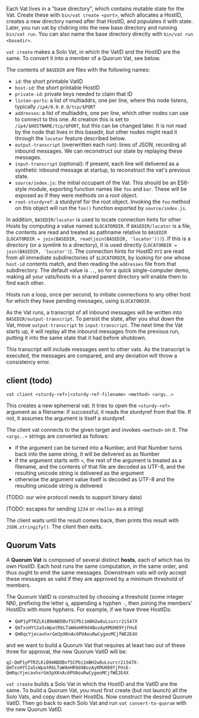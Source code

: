 Each Vat lives in a "base directory", which contains mutable state for the
Vat. Create these with `bin/vat create <port>`, which allocates a HostID,
creates a new directory named after that HostID, and populates it with state.
Later, you run vat by chdiring into the new base directory and running
`bin/vat run`. You can also name the base directory directly with `bin/vat
run <basedir>`.

`vat create` makes a Solo Vat, in which the VatID and the HostID are the
same. To convert it into a member of a Quorum Vat, see below.

The contents of `BASEDIR` are files with the following names:

* `id`: the short printable VatID
* `host-id`: the short printable HostID
* `private-id`: private keys needed to claim that ID
* `listen-ports`: a list of multiaddrs, one per line, where this node
  listens, typically `/ip4/0.0.0.0/tcp/$PORT`
* `addresses`: a list of multiaddrs, one per line, which other nodes can use
  to connect to this one. At creation this is set to
  `/ip4/$HOSTNAME/tcp/$PORT`, but this can be changed later. It is not read
  by the node that lives in this basedir, but other nodes might read it
  through the `locator` feature described below.
* `output-transcript` (overwritten each run): lines of JSON, recording all
  inbound messages. We can reconstruct our state by replaying these messages.
* `input-transcript` (optional): if present, each line will delivered as a
  synthetic inbound message at startup, to reconstruct the vat's previous
  state.
* `source/index.js`: the initial occupant of the Vat. This should be an
  ES6-style module, exporting function names like `foo` and `bar`. These will
  be exposed as if they were methods on a root object.
* `root-sturdyref`: a sturdyref for the root object. Invoking the `foo`
  method on this object will run the `foo()` function exported by
  `source/index.js`.

In addition, `BASEDIR/locator` is used to locate connection hints for other
Hosts by computing a value named `$LOCATORDIR`. If `BASEDIR/locator` is a
file, the contents are read and treated as pathname relative to `BASEDIR`
(`LOCATORDIR = join(BASEDIR, read(join(BASEDIR, 'locator')))`). If this is a
directory (or a symlink to a directory), it is used directly (`LOCATORDIR =
join(BASEDIR, 'locator')`). The connection hints for HostID `XYZ` are read
from all immediate subdirectories of `$LOCATORDIR`, by looking for one whose
`host-id` contents match, and then reading the `addresses` file from that
subdirectory. The default value is `..`, so for a quick single-computer demo,
making all your vats/hosts in a shared parent directory will enable them to
find each other.

Hosts run a loop, once per second, to initiate connections to any other host
for which they have pending messages, using `$LOCATORDIR`.

As the Vat runs, a transcript of all inbound messages will be written into
`BASEDIR/output-transcript`. To persist the state, after you shut down the
Vat, move `output-transcript` to `input-transcript`. The next time the Vat
starts up, it will replay all the inbound messages from the previous run,
putting it into the same state that it had before shutdown.

This transcript will include messages sent to other vats. As the transcript
is executed, the messages are compared, and any deviation will throw a
consistency error.


## client (todo)

`vat client <sturdy-ref>|<sturdy-ref-filename> <method> <args..>`

This creates a new ephemeral vat. It tries to open the `<sturdy-ref>`
argument as a filename: if successful, it reads the sturdyref from that file.
If not, it assumes the argument is itself a sturdyref.

The client vat connects to the given target and invokes `<method>` on it. The
`<args..>` strings are converted as follows:

* if the argument can be turned into a Number, and that Number turns back
  into the same string, it will be delivered as as Number
* if the argument starts with `<`, the rest of the argument is treated as a
  filename, and the contents of that file are decoded as UTF-8, and the
  resulting unicode string is delivered as the argument
* otherwise the argument value itself is decoded as UTF-8 and the resulting
  unicode string is delivered

(TODO: our wire protocol needs to support binary data)

(TODO: escapes for sending `1234` or `<hello>` as a string)

The client waits until the result comes back, then prints this result with
`JSON.stringify()`. The client then exits.

## Quorum Vats

A **Quorum Vat** is composed of several distinct **hosts**, each of which has
its own HostID. Each host runs the same computation, in the same order, and
thus ought to emit the same messages. Downstream vats will only accept these
messages as valid if they are approved by a minimum threshold of members.

The Quorum VatID is constructed by choosing a threshold (some integer NN),
prefixing the letter `q`, appending a hyphen `-`, then joining the members'
HostIDs with more hyphens. For example, if we have three HostIDs:

* `QmP1yPTRZLKiB9mNDDBvfSCPbi1mBH2w8uLsurcr2iS47X`
* `QmTxsHYt2a5sWpatR6LTaW4eHR9d4BozAyKMUH89YjFHsE`
* `QmRqcYjecavhxrGm3pXKnAc6PUAouRwCygeoMCjfWE2E4X`

and we want to build a Quorum Vat that requires at least two out of these
three for approval, the new Quorum VatID will be:

```
q2-QmP1yPTRZLKiB9mNDDBvfSCPbi1mBH2w8uLsurcr2iS47X-QmTxsHYt2a5sWpatR6LTaW4eHR9d4BozAyKMUH89YjFHsE-QmRqcYjecavhxrGm3pXKnAc6PUAouRwCygeoMCjfWE2E4X
```

`vat create` builds a Solo Vat in which the HostID and the VatID are the
same. To build a Quorum Vat, you must first create (but not launch) all the
Solo Vats, and copy down their HostIDs. Now construct the desired Quorum
VatID. Then go back to each Solo Vat and run `vat convert-to-quorum` with the
new Quorum VatID.


